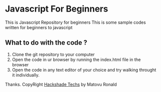 # Javascript For Beginners
This is Javascript Repository for beginners
This is some sample codes written for beginners to javascript

## What to do with the code ?
1. Clone the git repository to your computer
2. Open the code in ur browser by running the index.html file in the browser
3. Open the code in any text editor of your choice and try walking throught it individually.

Thanks. 
CopyRight [Hackshade Techs](http://hackshadetechs.com) by Matovu Ronald
